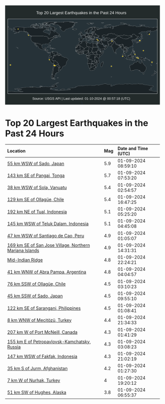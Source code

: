 ![Map](./map.png)

# Top 20 Largest Earthquakes in the Past 24 Hours

| Location | Mag | Date and Time (UTC) |
|:---|:---|:---|
| [55 km WSW of Sado, Japan](https://earthquake.usgs.gov/earthquakes/eventpage/us6000m2ny) | 5.9 | 01-09-2024 08:59:10 |
| [143 km SE of Pangai, Tonga](https://earthquake.usgs.gov/earthquakes/eventpage/us6000m2nr) | 5.7 | 01-09-2024 07:53:20 |
| [38 km WSW of Sola, Vanuatu](https://earthquake.usgs.gov/earthquakes/eventpage/us6000m2mr) | 5.4 | 01-09-2024 02:54:57 |
| [129 km SE of Ollagüe, Chile](https://earthquake.usgs.gov/earthquakes/eventpage/us6000m2sb) | 5.4 | 01-09-2024 16:47:25 |
| [192 km NE of Tual, Indonesia](https://earthquake.usgs.gov/earthquakes/eventpage/us6000m2nb) | 5.1 | 01-09-2024 05:25:20 |
| [145 km WSW of Teluk Dalam, Indonesia](https://earthquake.usgs.gov/earthquakes/eventpage/us6000m2n7) | 5.1 | 01-09-2024 04:45:08 |
| [47 km WSW of Santiago de Cao, Peru](https://earthquake.usgs.gov/earthquakes/eventpage/us6000m2mi) | 4.9 | 01-09-2024 01:05:07 |
| [169 km SE of San Jose Village, Northern Mariana Islands](https://earthquake.usgs.gov/earthquakes/eventpage/us6000m2pq) | 4.9 | 01-09-2024 14:31:31 |
| [Mid-Indian Ridge](https://earthquake.usgs.gov/earthquakes/eventpage/us6000m2ui) | 4.8 | 01-09-2024 22:24:21 |
| [41 km WNW of Abra Pampa, Argentina](https://earthquake.usgs.gov/earthquakes/eventpage/us6000m2n1) | 4.8 | 01-09-2024 04:04:57 |
| [76 km SSW of Ollagüe, Chile](https://earthquake.usgs.gov/earthquakes/eventpage/us6000m2mu) | 4.5 | 01-09-2024 03:10:23 |
| [45 km SSW of Sado, Japan](https://earthquake.usgs.gov/earthquakes/eventpage/us6000m2p4) | 4.5 | 01-09-2024 09:55:10 |
| [122 km SE of Sarangani, Philippines](https://earthquake.usgs.gov/earthquakes/eventpage/us6000m2mj) | 4.5 | 01-09-2024 01:08:41 |
| [8 km WNW of Mecitözü, Turkey](https://earthquake.usgs.gov/earthquakes/eventpage/us6000m2ty) | 4.4 | 01-09-2024 21:34:33 |
| [207 km W of Port McNeill, Canada](https://earthquake.usgs.gov/earthquakes/eventpage/us6000m2ml) | 4.3 | 01-09-2024 01:41:29 |
| [155 km E of Petropavlovsk-Kamchatsky, Russia](https://earthquake.usgs.gov/earthquakes/eventpage/us6000m2mx) | 4.3 | 01-09-2024 03:08:23 |
| [147 km WSW of Fakfak, Indonesia](https://earthquake.usgs.gov/earthquakes/eventpage/us6000m2tw) | 4.3 | 01-09-2024 21:02:19 |
| [35 km S of Jurm, Afghanistan](https://earthquake.usgs.gov/earthquakes/eventpage/us6000m2mk) | 4.2 | 01-09-2024 01:27:30 |
| [7 km W of Nurhak, Turkey](https://earthquake.usgs.gov/earthquakes/eventpage/us6000m2tc) | 4 | 01-09-2024 19:20:12 |
| [51 km SW of Hughes, Alaska](https://earthquake.usgs.gov/earthquakes/eventpage/ak024ezql9j) | 3.8 | 01-09-2024 06:55:37 |
